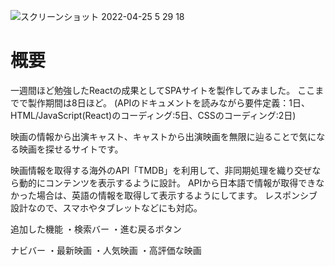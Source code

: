 ![スクリーンショット 2022-04-25 5 29 18](https://user-images.githubusercontent.com/96303806/164995276-ac9a5be6-460f-45c0-8fee-3645a652c975.png)




<h1>概要</h1>

一週間ほど勉強したReactの成果としてSPAサイトを製作してみました。
ここまでで製作期間は8日ほど。
(APIのドキュメントを読みながら要件定義：1日、HTML/JavaScript(React)のコーディング:5日、CSSのコーディング:2日)

映画の情報から出演キャスト、キャストから出演映画を無限に辿ることで気になる映画を探せるサイトです。

映画情報を取得する海外のAPI「TMDB」を利用して、非同期処理を織り交ぜなら動的にコンテンツを表示するように設計。
APIから日本語で情報が取得できなかった場合は、英語の情報を取得して表示するようにしてます。
レスポンシブ設計なので、スマホやタブレットなどにも対応。


追加した機能
・検索バー
・進む戻るボタン

ナビバー
・最新映画
・人気映画
・高評価な映画
